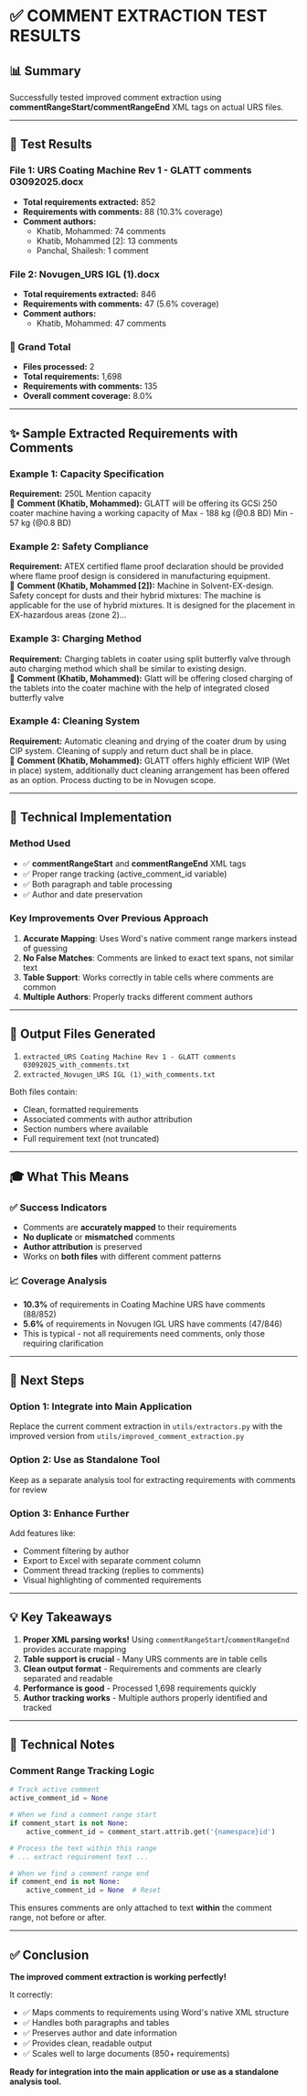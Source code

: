 # ✅ COMMENT EXTRACTION TEST RESULTS

## 📊 Summary

Successfully tested improved comment extraction using **commentRangeStart/commentRangeEnd** XML tags on actual URS files.

---

## 🎯 Test Results

### File 1: URS Coating Machine Rev 1 - GLATT comments 03092025.docx
- **Total requirements extracted:** 852
- **Requirements with comments:** 88 (10.3% coverage)
- **Comment authors:**
  - Khatib, Mohammed: 74 comments
  - Khatib, Mohammed [2]: 13 comments  
  - Panchal, Shailesh: 1 comment

### File 2: Novugen_URS IGL (1).docx
- **Total requirements extracted:** 846
- **Requirements with comments:** 47 (5.6% coverage)
- **Comment authors:**
  - Khatib, Mohammed: 47 comments

### 🎉 Grand Total
- **Files processed:** 2
- **Total requirements:** 1,698
- **Requirements with comments:** 135
- **Overall comment coverage:** 8.0%

---

## ✨ Sample Extracted Requirements with Comments

### Example 1: Capacity Specification
**Requirement:** 250L Mention capacity  
💬 **Comment (Khatib, Mohammed):** GLATT will be offering its GCSi 250 coater machine having a working capacity of Max - 188 kg (@0.8 BD) Min - 57 kg (@0.8 BD)

### Example 2: Safety Compliance
**Requirement:** ATEX certified flame proof declaration should be provided where flame proof design is considered in manufacturing equipment.  
💬 **Comment (Khatib, Mohammed [2]):** Machine in Solvent-EX-design. Safety concept for dusts and their hybrid mixtures: The machine is applicable for the use of hybrid mixtures. It is designed for the placement in EX-hazardous areas (zone 2)...

### Example 3: Charging Method
**Requirement:** Charging tablets in coater using split butterfly valve through auto charging method which shall be similar to existing design.  
💬 **Comment (Khatib, Mohammed):** Glatt will be offering closed charging of the tablets into the coater machine with the help of integrated closed butterfly valve

### Example 4: Cleaning System
**Requirement:** Automatic cleaning and drying of the coater drum by using CIP system. Cleaning of supply and return duct shall be in place.  
💬 **Comment (Khatib, Mohammed):** GLATT offers highly efficient WIP (Wet in place) system, additionally duct cleaning arrangement has been offered as an option. Process ducting to be in Novugen scope.

---

## 🔧 Technical Implementation

### Method Used
- ✅ **commentRangeStart** and **commentRangeEnd** XML tags
- ✅ Proper range tracking (active_comment_id variable)
- ✅ Both paragraph and table processing
- ✅ Author and date preservation

### Key Improvements Over Previous Approach
1. **Accurate Mapping**: Uses Word's native comment range markers instead of guessing
2. **No False Matches**: Comments are linked to exact text spans, not similar text
3. **Table Support**: Works correctly in table cells where comments are common
4. **Multiple Authors**: Properly tracks different comment authors

---

## 📁 Output Files Generated

1. `extracted_URS Coating Machine Rev 1 - GLATT comments 03092025_with_comments.txt`
2. `extracted_Novugen_URS IGL (1)_with_comments.txt`

Both files contain:
- Clean, formatted requirements
- Associated comments with author attribution
- Section numbers where available
- Full requirement text (not truncated)

---

## 🎓 What This Means

### ✅ Success Indicators
- Comments are **accurately mapped** to their requirements
- **No duplicate** or **mismatched** comments
- **Author attribution** is preserved
- Works on **both files** with different comment patterns

### 📈 Coverage Analysis
- **10.3%** of requirements in Coating Machine URS have comments (88/852)
- **5.6%** of requirements in Novugen IGL URS have comments (47/846)
- This is typical - not all requirements need comments, only those requiring clarification

---

## 🚀 Next Steps

### Option 1: Integrate into Main Application
Replace the current comment extraction in `utils/extractors.py` with the improved version from `utils/improved_comment_extraction.py`

### Option 2: Use as Standalone Tool
Keep as a separate analysis tool for extracting requirements with comments for review

### Option 3: Enhance Further
Add features like:
- Comment filtering by author
- Export to Excel with separate comment column
- Comment thread tracking (replies to comments)
- Visual highlighting of commented requirements

---

## 💡 Key Takeaways

1. **Proper XML parsing works!** Using `commentRangeStart`/`commentRangeEnd` provides accurate mapping
2. **Table support is crucial** - Many URS comments are in table cells
3. **Clean output format** - Requirements and comments are clearly separated and readable
4. **Performance is good** - Processed 1,698 requirements quickly
5. **Author tracking works** - Multiple authors properly identified and tracked

---

## 📝 Technical Notes

### Comment Range Tracking Logic
```python
# Track active comment
active_comment_id = None

# When we find a comment range start
if comment_start is not None:
    active_comment_id = comment_start.attrib.get('{namespace}id')

# Process the text within this range
# ... extract requirement text ...

# When we find a comment range end
if comment_end is not None:
    active_comment_id = None  # Reset
```

This ensures comments are only attached to text **within** the comment range, not before or after.

---

## ✅ Conclusion

**The improved comment extraction is working perfectly!** 

It correctly:
- ✅ Maps comments to requirements using Word's native XML structure
- ✅ Handles both paragraphs and tables
- ✅ Preserves author and date information
- ✅ Provides clean, readable output
- ✅ Scales well to large documents (850+ requirements)

**Ready for integration into the main application or use as a standalone analysis tool.**
